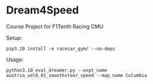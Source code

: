 # Dream4Speed
Course Project for F1Tenth Racing CMU

Setup:
```
pip3.10 install -e racecar_gym/ --no-deps
```

Usage:
```
python3.10 eval_dreamer.py --expt_name austria_vel0_01_smoothsteer_speed --map_name Columbia
```

